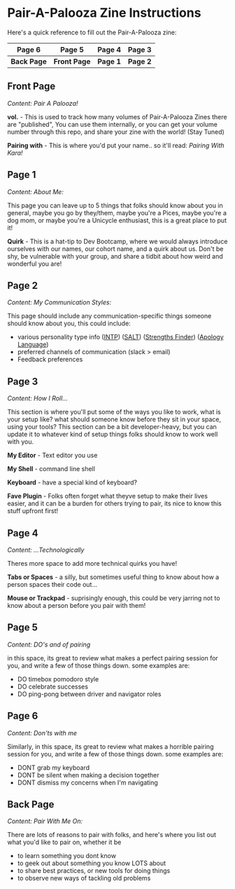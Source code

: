 # Pair-A-Palooza Zine Instructions

Here's a quick reference to fill out the Pair-A-Palooza zine:

| Page 6     | Page 5      | Page 4 | Page 3 |
|------------|-------------|--------|--------|
|  **Back Page** |  **Front Page** | **Page 1** | **Page 2** |

## Front Page
_Content: Pair A Palooza!_

**vol.** - This is used to track how many volumes of Pair-A-Palooza Zines there are "published", You can use them internally, 
or you can get your volume number through this repo, and share your zine with the world! (Stay Tuned)

**Pairing with** - This is where you'd put your name.. so it'll read: _Pairing With Kara!_

## Page 1
_Content: About Me:_

This page you can leave up to 5 things that folks should know about you in general, maybe you go by they/them, 
maybe you're a Pices, maybe you're a dog mom, or maybe you're a Unicycle enthusiast, this is a great place to put it!

**Quirk** - This is a hat-tip to Dev Bootcamp, where we would always introduce ourselves with our names, our cohort name, 
and a quirk about us. Don't be shy, be vulnerable with your group, and share a tidbit about how weird and wonderful you are!

## Page 2
_Content: My Communication Styles:_

This page should include any communication-specific things someone should know about you, this could include: 
  - various personality type info ([INTP](https://www.16personalities.com/free-personality-test)) ([SALT](testdouble.com/salt)) ([Strengths Finder](https://www.gallupstrengthscenter.com/home/en-us/strengthsfinder)) ([Apology Language](http://www.5lovelanguages.com/profile/apology/))
  - preferred channels of communication (slack > email)
  - Feedback preferences
  
## Page 3
_Content: How I Roll..._

This section is where you'll put some of the ways you like to work, what is your setup like? 
what should someone know before they sit in your space, using your tools? This section can be a bit developer-heavy, but you
can update it to whatever kind of setup things folks should know to work well with you.

**My Editor** - Text editor you use

**My Shell** - command line shell

**Keyboard** - have a special kind of keyboard?

**Fave Plugin** - Folks often forget what theyve setup to make their lives easier, and it can be a burden for others trying to pair, 
its nice to know this stuff upfront first!

## Page 4
_Content: ...Technologically_

Theres more space to add more technical quirks you have!

**Tabs or Spaces** - a silly, but sometimes useful thing to know about how a person spaces their code out...

**Mouse or Trackpad** - suprisingly enough, this could be very jarring not to know about a person before you pair with them!


## Page 5
_Content: DO's and of pairing_

in this space, its great to review what makes a perfect pairing session for you, and write a few of those things down. 
some examples are: 
  - DO timebox pomodoro style
  - DO celebrate successes
  - DO ping-pong between driver and navigator roles

## Page 6
_Content: Don'ts with me_

Similarly, in this space, its great to review what makes a horrible pairing session for you, and write a few of those things down. 
some examples are: 
  - DONT grab my keyboard
  - DONT be silent when making a decision together
  - DONT dismiss my concerns when I'm navigating

## Back Page
_Content: Pair With Me On:_

There are lots of reasons to pair with folks, and here's where you list out what you'd like to pair on, whether it be
- to learn something you dont know
- to geek out about something you know LOTS about
- to share best practices, or new tools for doing things
- to observe new ways of tackling old problems
